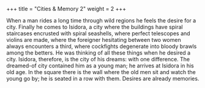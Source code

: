 +++
title = "Cities & Memory 2"
weight = 2
+++

When a man rides a long time through wild regions he feels the desire for a city. Finally he comes to Isidora, a city where the buildings have spiral staircases encrusted with spiral seashells, where perfect telescopes and violins are made, where the foreigner hesitating between two women always encounters a third, where cockfights degenerate into bloody brawls among the betters. He was thinking of all these things when he desired a city. Isidora, therefore, is the city of his dreams: with one difference. The dreamed-of city contained him as a young man; he arrives at Isidora in his old age. In the square there is the wall where the old men sit and watch the young go by; he is seated in a row with them. Desires are already memories.
